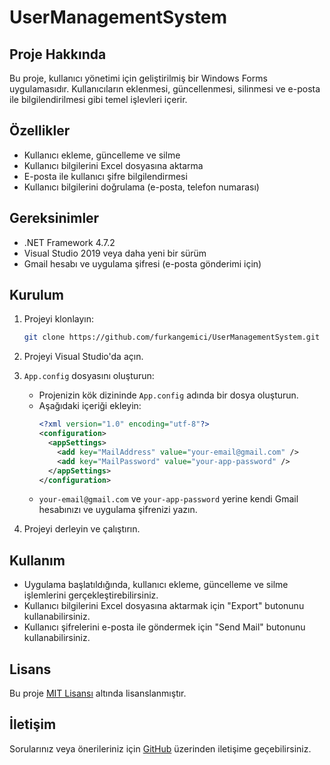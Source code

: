# UserManagementSystem

## Proje Hakkında

Bu proje, kullanıcı yönetimi için geliştirilmiş bir Windows Forms uygulamasıdır. Kullanıcıların eklenmesi, güncellenmesi, silinmesi ve e-posta ile bilgilendirilmesi gibi temel işlevleri içerir.

## Özellikler

- Kullanıcı ekleme, güncelleme ve silme
- Kullanıcı bilgilerini Excel dosyasına aktarma
- E-posta ile kullanıcı şifre bilgilendirmesi
- Kullanıcı bilgilerini doğrulama (e-posta, telefon numarası)

## Gereksinimler

- .NET Framework 4.7.2
- Visual Studio 2019 veya daha yeni bir sürüm
- Gmail hesabı ve uygulama şifresi (e-posta gönderimi için)

## Kurulum

1. Projeyi klonlayın:
   ```bash
   git clone https://github.com/furkangemici/UserManagementSystem.git
   ```

2. Projeyi Visual Studio'da açın.

3. `App.config` dosyasını oluşturun:
   - Projenizin kök dizininde `App.config` adında bir dosya oluşturun.
   - Aşağıdaki içeriği ekleyin:
     ```xml
     <?xml version="1.0" encoding="utf-8"?>
     <configuration>
       <appSettings>
         <add key="MailAddress" value="your-email@gmail.com" />
         <add key="MailPassword" value="your-app-password" />
       </appSettings>
     </configuration>
     ```
   - `your-email@gmail.com` ve `your-app-password` yerine kendi Gmail hesabınızı ve uygulama şifrenizi yazın.

4. Projeyi derleyin ve çalıştırın.

## Kullanım

- Uygulama başlatıldığında, kullanıcı ekleme, güncelleme ve silme işlemlerini gerçekleştirebilirsiniz.
- Kullanıcı bilgilerini Excel dosyasına aktarmak için "Export" butonunu kullanabilirsiniz.
- Kullanıcı şifrelerini e-posta ile göndermek için "Send Mail" butonunu kullanabilirsiniz.

## Lisans

Bu proje [MIT Lisansı](LICENSE) altında lisanslanmıştır.

## İletişim

Sorularınız veya önerileriniz için [GitHub](https://github.com/furkangemici) üzerinden iletişime geçebilirsiniz.
